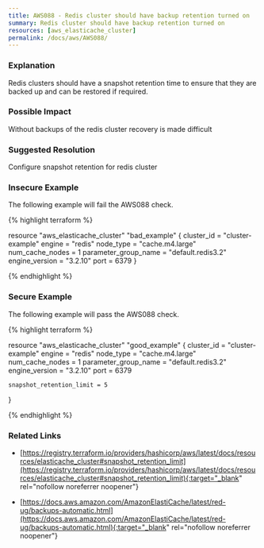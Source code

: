 ```yaml
---
title: AWS088 - Redis cluster should have backup retention turned on
summary: Redis cluster should have backup retention turned on 
resources: [aws_elasticache_cluster] 
permalink: /docs/aws/AWS088/
---
```

### Explanation


Redis clusters should have a snapshot retention time to ensure that they are backed up and can be restored if required.


### Possible Impact
Without backups of the redis cluster recovery is made difficult

### Suggested Resolution
Configure snapshot retention for redis cluster


### Insecure Example

The following example will fail the AWS088 check.

{% highlight terraform %}

resource "aws_elasticache_cluster" "bad_example" {
	cluster_id           = "cluster-example"
	engine               = "redis"
	node_type            = "cache.m4.large"
	num_cache_nodes      = 1
	parameter_group_name = "default.redis3.2"
	engine_version       = "3.2.10"
	port                 = 6379
}

{% endhighlight %}



### Secure Example

The following example will pass the AWS088 check.

{% highlight terraform %}

resource "aws_elasticache_cluster" "good_example" {
	cluster_id           = "cluster-example"
	engine               = "redis"
	node_type            = "cache.m4.large"
	num_cache_nodes      = 1
	parameter_group_name = "default.redis3.2"
	engine_version       = "3.2.10"
	port                 = 6379

	snapshot_retention_limit = 5
}

{% endhighlight %}



### Related Links


- [https://registry.terraform.io/providers/hashicorp/aws/latest/docs/resources/elasticache_cluster#snapshot_retention_limit](https://registry.terraform.io/providers/hashicorp/aws/latest/docs/resources/elasticache_cluster#snapshot_retention_limit){:target="_blank" rel="nofollow noreferrer noopener"}

- [https://docs.aws.amazon.com/AmazonElastiCache/latest/red-ug/backups-automatic.html](https://docs.aws.amazon.com/AmazonElastiCache/latest/red-ug/backups-automatic.html){:target="_blank" rel="nofollow noreferrer noopener"}


